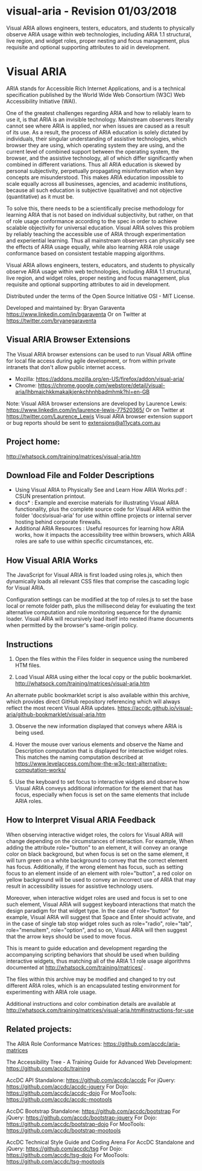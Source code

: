 # visual-aria - Revision 01/03/2018
Visual ARIA allows engineers, testers, educators, and students to physically observe ARIA usage within web technologies, including ARIA 1.1 structural, live region, and widget roles, proper nesting and focus management, plus requisite and optional supporting attributes to aid in development.

Visual ARIA
========

ARIA stands for Accessible Rich Internet Applications, and is a technical specification published by the World Wide Web Consortium (W3C) Web Accessibility Initiative (WAI).

One of the greatest challenges regarding ARIA and how to reliably learn to use it, is that ARIA is an invisible technology. Mainstream observers literally cannot see where ARIA is applied, nor when issues are caused as a result of its use. As a result, the process of ARIA education is solely dictated by individuals, their singular understanding of assistive technologies, which browser they are using, which operating system they are using, and the current level of combined support between the operating system, the browser, and the assistive technology, all of which differ significantly when combined in different variations. Thus all ARIA education is skewed by personal subjectivity, perpetually propagating misinformation when key concepts are misunderstood. This makes ARIA education impossible to scale equally across all businesses, agencies, and academic institutions, because all such education is subjective (qualitative) and not objective (quantitative) as it must be.

To solve this, there needs to be a scientifically precise methodology for learning ARIA that is not based on individual subjectivity, but rather, on that of role usage conformance according to the spec in order to achieve scalable objectivity for universal education. Visual ARIA solves this problem by reliably teaching the accessible use of ARIA through experimentation and experiential learning. Thus all mainstream observers can physically see the effects of ARIA usage equally, while also learning ARIA role usage conformance based on consistent testable mapping algorithms.

Visual ARIA allows engineers, testers, educators, and students to physically observe ARIA usage within web technologies, including ARIA 1.1 structural, live region, and widget roles, proper nesting and focus management, plus requisite and optional supporting attributes to aid in development.

Distributed under the terms of the Open Source Initiative OSI - MIT License.

Developed and maintained by: Bryan Garaventa https://www.linkedin.com/in/bgaraventa
Or on Twitter at https://twitter.com/bryanegaraventa

Visual ARIA Browser Extensions
-----

The Visual ARIA browser extensions can be used to run Visual ARIA offline for local file access during agile development, or from within private intranets that don't allow public internet access.

* Mozilla: https://addons.mozilla.org/en-US/firefox/addon/visual-aria/
* Chrome: https://chrome.google.com/webstore/detail/visual-aria/lhbmajchkkmakajkjenkchhnhbadmhmk?hl=en-GB

Note: Visual ARIA browser extensions are developed by Laurence Lewis: https://www.linkedin.com/in/laurence-lewis-77520365/ 
Or on Twitter at https://twitter.com/Laurence_Lewis 
Visual ARIA browser extension support or bug reports should be sent to extensions@a11ycats.com.au 

Project home:
-----

http://whatsock.com/training/matrices/visual-aria.htm

Download File and Folder Descriptions
-----

* Using Visual ARIA to Physically See and Learn How ARIA Works.pdf : CSUN presentation printout.
* docs\* : Example and exercise materials for illustrating Visual ARIA functionality, plus the complete source code for Visual ARIA within the folder 'docs\visual-aria' for use within offline projects or internal server hosting behind corporate firewalls.
* Additional ARIA Resources : Useful resources for learning how ARIA works, how it impacts the accessibility tree within browsers, which ARIA roles are safe to use within specific circumstances, etc.

How Visual ARIA Works
-----

The JavaScript for Visual ARIA is first loaded using roles.js, which then dynamically loads all relevant CSS files that comprise the cascading logic for Visual ARIA.

Configuration settings can be modified at the top of roles.js to set the base local or remote folder path, plus the millisecond delay for evaluating the text alternative computation and role monitoring sequence for the dynamic loader. Visual ARIA will recursively load itself into nested iframe documents when permitted by the browser's same-origin policy.

Instructions
-----

1. Open the files within the Files folder in sequence using the numbered HTM files.

2. Load Visual ARIA using either the local copy or the public bookmarklet.
http://whatsock.com/training/matrices/visual-aria.htm

An alternate public bookmarklet script is also available within this archive, which provides direct GitHub repository referencing which will always reflect the most recent Visual ARIA updates.
https://accdc.github.io/visual-aria/github-bookmarklet/visual-aria.htm

3. Observe the new information displayed that conveys where ARIA is being used.

4. Hover the mouse over various elements and observe the Name and Description computation that is displayed for interactive widget roles. This matches the naming computation described at
https://www.levelaccess.com/how-the-w3c-text-alternative-computation-works/

5. Use the keyboard to set focus to interactive widgets and observe how Visual ARIA conveys additional information for the element that has focus, especially when focus is set on the same elements that include ARIA roles.

How to Interpret Visual ARIA Feedback
-----

When observing interactive widget roles, the colors for Visual ARIA will change depending on the circumstances of interaction. For example, When adding the attribute role="button" to an element, it will convey an orange color on black background, but when focus is set on the same element, it will turn green on a white background to convey that the correct element has focus. Additionally, if the wrong element has focus, such as setting focus to an element inside of an element with role="button", a red color on yellow background will be used to convey an incorrect use of ARIA that may result in accessibility issues for assistive technology users.

Moreover, when interactive widget roles are used and focus is set to one such element, Visual ARIA will suggest keyboard interactions that match the design paradigm for that widget type. In the case of role="button" for example, Visual ARIA will suggest that Space and Enter should activate, and in the case of single tab stop widget roles such as role="radio", role="tab", role="menuitem", role="option", and so on, Visual ARIA will then suggest that the arrow keys should be used to move focus.

This is meant to guide education and development regarding the accompanying scripting behaviors that should be used when building interactive widgets, thus matching all of the ARIA 1.1 role usage algorithms documented at http://whatsock.com/training/matrices/ .

The files within this archive may be modified and changed to try out different ARIA roles, which is an encapsulated testing environment for experimenting with ARIA role usage.

Additional instructions and color combination details are available at
http://whatsock.com/training/matrices/visual-aria.htm#instructions-for-use

Related projects:
-----

The ARIA Role Conformance Matrices: https://github.com/accdc/aria-matrices

The Accessibility Tree - A Training Guide for Advanced Web Development: https://github.com/accdc/training

AccDC API
Standalone: https://github.com/accdc/accdc
For jQuery: https://github.com/accdc/accdc-jquery
For Dojo: https://github.com/accdc/accdc-dojo
For MooTools: https://github.com/accdc/accdc-mootools

AccDC Bootstrap
Standalone: https://github.com/accdc/bootstrap
For jQuery: https://github.com/accdc/bootstrap-jquery
For Dojo: https://github.com/accdc/bootstrap-dojo
For MooTools: https://github.com/accdc/bootstrap-mootools

AccDC Technical Style Guide and Coding Arena
For AccDC Standalone and jQuery: https://github.com/accdc/tsg
For Dojo: https://github.com/accdc/tsg-dojo
For MooTools: https://github.com/accdc/tsg-mootools
